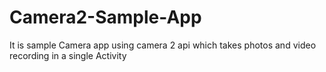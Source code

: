 # Camera2-Sample-App
It is sample Camera app using camera 2 api which takes photos and video recording in a single Activity
